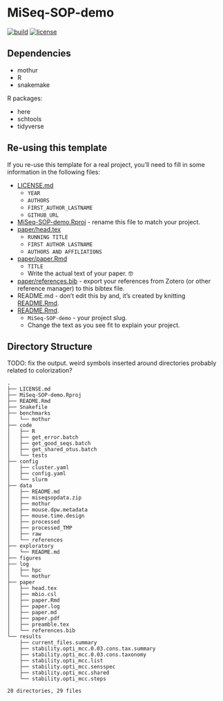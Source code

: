 
<!-- README.md is generated from README.Rmd. Please edit that file -->

# MiSeq-SOP-demo

<!-- badges: start -->

[![build](https://github.com/SchlossLab/MiSeq-SOP-demo/actions/workflows/build.yml/badge.svg)](https://github.com/SchlossLab/MiSeq-SOP-demo/actions/workflows/build.yml)
[![license](https://img.shields.io/badge/license-MIT-blue.svg)](https://github.com/SchlossLab/MiSeq-SOP-demo/blob/main/LICENSE.md)
<!-- badges: end -->

## Dependencies

-   mothur
-   R
-   snakemake

R packages:

-   here
-   schtools
-   tidyverse

## Re-using this template

If you re-use this template for a real project, you’ll need to fill in
some information in the following files:

-   [LICENSE.md](LICENSE.md)
    -   `YEAR`
    -   `AUTHORS`
    -   `FIRST_AUTHOR_LASTNAME`
    -   `GITHUB_URL`
-   [MiSeq-SOP-demo.Rproj](MiSeq-SOP-demo.Rproj) - rename this file to
    match your project.
-   [paper/head.tex](paper/head.tex)
    -   `RUNNING TITLE`
    -   `FIRST AUTHOR LASTNAME`
    -   `AUTHORS AND AFFILIATIONS`
-   [paper/paper.Rmd](paper/paper.Rmd)
    -   `TITLE`
    -   Write the actual text of your paper. 🤓
-   [paper/references.bib](paper/references.bib) - export your
    references from Zotero (or other reference manager) to this bibtex
    file.
-   README.md - don’t edit this by and, it’s created by knitting
    [README.Rmd](README.Rmd).
-   [README.Rmd](README.Rmd).
    -   `MiSeq-SOP-demo` - your project slug.
    -   Change the text as you see fit to explain your project.

## Directory Structure

TODO: fix the output. weird symbols inserted around directories probably
related to colorization?

    .
    ├── LICENSE.md
    ├── MiSeq-SOP-demo.Rproj
    ├── README.Rmd
    ├── Snakefile
    ├── benchmarks
    │   └── mothur
    ├── code
    │   ├── R
    │   ├── get_error.batch
    │   ├── get_good_seqs.batch
    │   ├── get_shared_otus.batch
    │   └── tests
    ├── config
    │   ├── cluster.yaml
    │   ├── config.yaml
    │   └── slurm
    ├── data
    │   ├── README.md
    │   ├── miseqsopdata.zip
    │   ├── mothur
    │   ├── mouse.dpw.metadata
    │   ├── mouse.time.design
    │   ├── processed
    │   ├── processed_TMP
    │   ├── raw
    │   └── references
    ├── exploratory
    │   └── README.md
    ├── figures
    ├── log
    │   ├── hpc
    │   └── mothur
    ├── paper
    │   ├── head.tex
    │   ├── mbio.csl
    │   ├── paper.Rmd
    │   ├── paper.log
    │   ├── paper.md
    │   ├── paper.pdf
    │   ├── preamble.tex
    │   └── references.bib
    └── results
        ├── current_files.summary
        ├── stability.opti_mcc.0.03.cons.tax.summary
        ├── stability.opti_mcc.0.03.cons.taxonomy
        ├── stability.opti_mcc.list
        ├── stability.opti_mcc.sensspec
        ├── stability.opti_mcc.shared
        └── stability.opti_mcc.steps

    20 directories, 29 files
